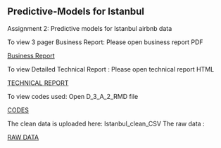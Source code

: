 ## Predictive-Models for Istanbul
Assignment 2: 
Predictive models for Istanbul airbnb data 


To view 3 pager Business Report:
Please open business report PDF 

[Business Report](https://github.com/HasanMansoorKhan/Predictive-Models/blob/main/Business-Report--Predictions-PDF.pdf)


To view Detailed Technical Report : 
Please open technical report HTML

[TECHNICAL REPORT](https://htmlpreview.github.io/?https://github.com/HasanMansoorKhan/Predictive-Models/blob/main/Detailed%20Technical%20Report.html)



To view codes used:
Open D_3_A_2_RMD file


[CODES](https://github.com/HasanMansoorKhan/Predictive-Models/blob/main/DA_3_A_2.Rmd)


The clean data is uploaded here: Istanbul_clean_CSV
The raw data :

[RAW DATA](https://github.com/HasanMansoorKhan/Rep-for-RAW)

